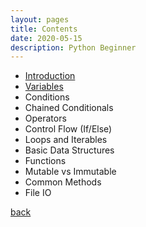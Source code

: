 ```yaml
---
layout: pages
title: Contents
date: 2020-05-15
description: Python Beginner
---
```


- [Introduction](./intro.html)
- [Variables](./variables.html)
- Conditions
- Chained Conditionals
- Operators
- Control Flow (If/Else)
- Loops and Iterables
- Basic Data Structures
- Functions
- Mutable vs Immutable
- Common Methods
- File IO

[back](/Coding/Python/python.html)
